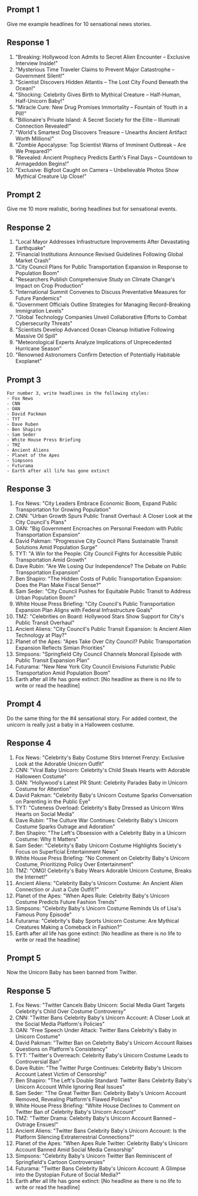 ## Prompt 1
Give me example headlines for 10 sensational news stories.

## Response 1
1. "Breaking: Hollywood Icon Admits to Secret Alien Encounter – Exclusive Interview Inside!"
2. "Mysterious Time Traveler Claims to Prevent Major Catastrophe – Government Silent!"
3. "Scientist Discovers Hidden Atlantis – The Lost City Found Beneath the Ocean!"
4. "Shocking: Celebrity Gives Birth to Mythical Creature – Half-Human, Half-Unicorn Baby!"
5. "Miracle Cure: New Drug Promises Immortality – Fountain of Youth in a Pill!"
6. "Billionaire's Private Island: A Secret Society for the Elite – Illuminati Connection Revealed!"
7. "World's Smartest Dog Discovers Treasure – Unearths Ancient Artifact Worth Millions!"
8. "Zombie Apocalypse: Top Scientist Warns of Imminent Outbreak – Are We Prepared?"
9. "Revealed: Ancient Prophecy Predicts Earth's Final Days – Countdown to Armageddon Begins!"
10. "Exclusive: Bigfoot Caught on Camera – Unbelievable Photos Show Mythical Creature Up Close!"

## Prompt 2
Give me 10 more realistic, boring headlines but for sensational events.

## Response 2
1. "Local Mayor Addresses Infrastructure Improvements After Devastating Earthquake"
2. "Financial Institutions Announce Revised Guidelines Following Global Market Crash"
3. "City Council Plans for Public Transportation Expansion in Response to Population Boom"
4. "Researchers Publish Comprehensive Study on Climate Change's Impact on Crop Production"
5. "International Summit Convenes to Discuss Preventative Measures for Future Pandemics"
6. "Government Officials Outline Strategies for Managing Record-Breaking Immigration Levels"
7. "Global Technology Companies Unveil Collaborative Efforts to Combat Cybersecurity Threats"
8. "Scientists Develop Advanced Ocean Cleanup Initiative Following Massive Oil Spill"
9. "Meteorological Experts Analyze Implications of Unprecedented Hurricane Season"
10. "Renowned Astronomers Confirm Detection of Potentially Habitable Exoplanet"

## Prompt 3
```text
For number 3, write headlines in the following styles:
- Fox News
- CNN
- OAN
- David Packman
- TYT
- Dave Ruben
- Ben Shapiro
- Sam Seder
- White House Press Briefing
- TMZ
- Ancient Aliens
- Planet of the Apes
- Simpsons
- Futurama
- Earth after all life has gone extinct
```

## Response 3
1. Fox News: "City Leaders Embrace Economic Boom, Expand Public Transportation for Growing Population"
2. CNN: "Urban Growth Spurs Public Transit Overhaul: A Closer Look at the City Council's Plans"
3. OAN: "Big Government Encroaches on Personal Freedom with Public Transportation Expansion"
4. David Pakman: "Progressive City Council Plans Sustainable Transit Solutions Amid Population Surge"
5. TYT: "A Win for the People: City Council Fights for Accessible Public Transportation Amid Growth"
6. Dave Rubin: "Are We Losing Our Independence? The Debate on Public Transportation Expansion"
7. Ben Shapiro: "The Hidden Costs of Public Transportation Expansion: Does the Plan Make Fiscal Sense?"
8. Sam Seder: "City Council Pushes for Equitable Public Transit to Address Urban Population Boom"
9. White House Press Briefing: "City Council's Public Transportation Expansion Plan Aligns with Federal Infrastructure Goals"
10. TMZ: "Celebrities on Board: Hollywood Stars Show Support for City's Public Transit Overhaul"
11. Ancient Aliens: "City Council's Public Transit Expansion: Is Ancient Alien Technology at Play?"
12. Planet of the Apes: "Apes Take Over City Council? Public Transportation Expansion Reflects Simian Priorities"
13. Simpsons: "Springfield City Council Channels Monorail Episode with Public Transit Expansion Plan"
14. Futurama: "New New York City Council Envisions Futuristic Public Transportation Amid Population Boom"
15. Earth after all life has gone extinct: [No headline as there is no life to write or read the headline]

## Prompt 4
Do the same thing for the #4 sensational story. For added context, the unicorn is really just a baby in a Halloween costume.

## Response 4
1. Fox News: "Celebrity's Baby Costume Stirs Internet Frenzy: Exclusive Look at the Adorable Unicorn Outfit"
2. CNN: "Viral Baby Unicorn: Celebrity's Child Steals Hearts with Adorable Halloween Costume"
3. OAN: "Hollywood's Latest PR Stunt: Celebrity Parades Baby in Unicorn Costume for Attention"
4. David Pakman: "Celebrity Baby's Unicorn Costume Sparks Conversation on Parenting in the Public Eye"
5. TYT: "Cuteness Overload: Celebrity's Baby Dressed as Unicorn Wins Hearts on Social Media"
6. Dave Rubin: "The Culture War Continues: Celebrity Baby's Unicorn Costume Sparks Outrage and Adoration"
7. Ben Shapiro: "The Left's Obsession with a Celebrity Baby in a Unicorn Costume: Why It Matters"
8. Sam Seder: "Celebrity's Baby Unicorn Costume Highlights Society's Focus on Superficial Entertainment News"
9. White House Press Briefing: "No Comment on Celebrity Baby's Unicorn Costume, Prioritizing Policy Over Entertainment"
10. TMZ: "OMG! Celebrity's Baby Wears Adorable Unicorn Costume, Breaks the Internet!"
11. Ancient Aliens: "Celebrity Baby's Unicorn Costume: An Ancient Alien Connection or Just a Cute Outfit?"
12. Planet of the Apes: "When Apes Rule: Celebrity Baby's Unicorn Costume Predicts Future Fashion Trends"
13. Simpsons: "Celebrity Baby's Unicorn Costume Reminds Us of Lisa's Famous Pony Episode"
14. Futurama: "Celebrity's Baby Sports Unicorn Costume: Are Mythical Creatures Making a Comeback in Fashion?"
15. Earth after all life has gone extinct: [No headline as there is no life to write or read the headline]

## Prompt 5
Now the Unicorn Baby has been banned from Twitter.

## Response 5
1. Fox News: "Twitter Cancels Baby Unicorn: Social Media Giant Targets Celebrity's Child Over Costume Controversy"
2. CNN: "Twitter Bans Celebrity Baby's Unicorn Account: A Closer Look at the Social Media Platform's Policies"
3. OAN: "Free Speech Under Attack: Twitter Bans Celebrity's Baby in Unicorn Costume"
4. David Pakman: "Twitter Ban on Celebrity Baby's Unicorn Account Raises Questions on Platform's Consistency"
5. TYT: "Twitter's Overreach: Celebrity Baby's Unicorn Costume Leads to Controversial Ban"
6. Dave Rubin: "The Twitter Purge Continues: Celebrity Baby's Unicorn Account Latest Victim of Censorship"
7. Ben Shapiro: "The Left's Double Standard: Twitter Bans Celebrity Baby's Unicorn Account While Ignoring Real Issues"
8. Sam Seder: "The Great Twitter Ban: Celebrity Baby's Unicorn Account Removed, Revealing Platform's Flawed Policies"
9. White House Press Briefing: "White House Declines to Comment on Twitter Ban of Celebrity Baby's Unicorn Account"
10. TMZ: "Twitter Drama: Celebrity Baby's Unicorn Account Banned – Outrage Ensues!"
11. Ancient Aliens: "Twitter Bans Celebrity Baby's Unicorn Account: Is the Platform Silencing Extraterrestrial Connections?"
12. Planet of the Apes: "When Apes Rule Twitter: Celebrity Baby's Unicorn Account Banned Amid Social Media Censorship"
13. Simpsons: "Celebrity Baby's Unicorn Twitter Ban Reminiscent of Springfield's Cartoon Controversies"
14. Futurama: "Twitter Bans Celebrity Baby's Unicorn Account: A Glimpse into the Dystopian Future of Social Media?"
15. Earth after all life has gone extinct: [No headline as there is no life to write or read the headline]